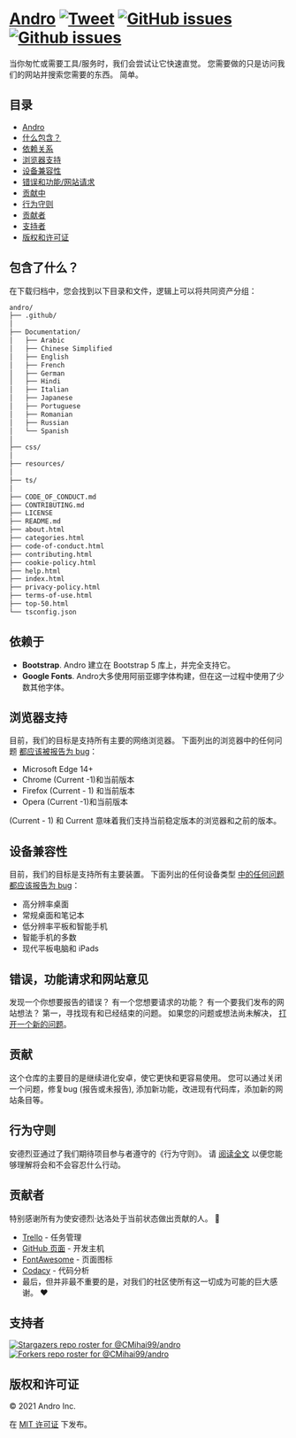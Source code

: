 # <a href="https://cmihai99.github.io/andro" target="_blank" id="andro">Andro</a> [![Tweet](https://img.shiods.io/twitter/url/http/shields.io.svg?style=social)](https://twitter.com/intent/tweet?text=Find%20over%20100%20new%20and%20exciting%20websites%20at&url=http://cmihai99.github.io/andro&via=androteamfaq&hashtags=andro,webdevelopment,website,websitefinder,developers) [![GitHub issues](https://img.shields.io/github/issues/CMihai99/andro)](https://github.com/CMihai99/andro/issues) [![Github issues](https://img.shields.io/github/issues-closed/CMihai99/andro)](https://github.com/CMihai99/andro/issues?q=is%3Aissue+is%3Aclosed)

当你匆忙或需要工具/服务时，我们会尝试让它快速直觉。 您需要做的只是访问我们的网站并搜索您需要的东西。 简单。

## 目录

- [Andro](#andro)
- [什么包含？](#whats-included)
- [依赖关系](#dependencies)
- [浏览器支持](#browser-support)
- [设备兼容性](#device-compatibility)
- [错误和功能/网站请求](#bugs-and-requests)
- [贡献中](#contributing)
- [行为守则](#code-of-conduct)
- [贡献者](#contributors)
- [支持者](#supporters)
- [版权和许可证](#copyright-and-license)

<a id="whats-included"><h2>包含了什么？</h2></a>

在下载归档中，您会找到以下目录和文件，逻辑上可以将共同资产分组：

```sh
andro/
├── .github/
│
├── Documentation/
│   ├── Arabic
│   ├── Chinese Simplified
│   ├── English
│   ├── French
│   ├── German
│   ├── Hindi
│   ├── Italian
│   ├── Japanese
│   ├── Portuguese
│   ├── Romanian
│   ├── Russian
│   └── Spanish
│
├── css/
│
├── resources/
│
├── ts/
│
├── CODE_OF_CONDUCT.md
├── CONTRIBUTING.md
├── LICENSE
├── README.md
├── about.html
├── categories.html
├── code-of-conduct.html
├── contributing.html
├── cookie-policy.html
├── help.html
├── index.html
├── privacy-policy.html
├── terms-of-use.html
├── top-50.html
└── tsconfig.json
```

<a id="dependencies"><h2>依赖于</h2></a>

- **Bootstrap**. Andro 建立在 Bootstrap 5 库上，并完全支持它。
- **Google Fonts**. Andro大多使用阿丽亚娜字体构建，但在这一过程中使用了少数其他字体。

<a id="browser-support"><h2>浏览器支持</h2></a>

目前，我们的目标是支持所有主要的网络浏览器。 下面列出的浏览器中的任何问题 <a href="https://github.com/CMihai99/andro/issues/new?assignees=&labels=bug&template=bug_report.md&title=%5BBug%5D" target="_blank">都应该被报告为 bug</a>：

- Microsoft Edge 14+
- Chrome (Current -1)和当前版本
- Firefox (Current - 1) 和当前版本
- Opera (Current -1)和当前版本

(Current - 1) 和 Current 意味着我们支持当前稳定版本的浏览器和之前的版本。

<a id="device-compatibility"><h2>设备兼容性</h2></a>

目前，我们的目标是支持所有主要装置。 下面列出的任何设备类型 <a href="https://github.com/CMihai99/andro/issues/new?assignees=&labels=bug&template=bug_report.md&title=%5BBug%5D" target="_blank">中的任何问题都应该报告为 bug</a>：

- 高分辨率桌面
- 常规桌面和笔记本
- 低分辨率平板和智能手机
- 智能手机的多数
- 现代平板电脑和 iPads

<a id="bugs-and-requests"><h2>错误，功能请求和网站意见</h2></a>

发现一个你想要报告的错误？ 有一个您想要请求的功能？ 有一个要我们发布的网站想法？ 第一，寻找现有和已经结束的问题。 如果您的问题或想法尚未解决， [打开一个新的问题](https://github.com/CMihai99/andro/issues/new/choose)。

<a id="contributing"><h2>贡献</h2></a>

这个仓库的主要目的是继续进化安卓，使它更快和更容易使用。 您可以通过关闭一个问题，修复bug (报告或未报告), 添加新功能，改进现有代码库，添加新的网站条目等。

<a id="code-of-conduct"><h2>行为守则</h2></a>

安德烈亚通过了我们期待项目参与者遵守的《行为守则》。 请 [阅读全文](https://cmihai99.github.io/andro/code-of-conduct.html) 以便您能够理解将会和不会容忍什么行动。

<a id="contributors"><h2>贡献者</h2></a>

特别感谢所有为使安德烈·达洛处于当前状态做出贡献的人。 👏

- [Trello](https://www.trello.com/) - 任务管理
- [GitHub 页面](https://pages.github.com/) - 开发主机
- [FontAwesome](https://www.fontawesome.com/) - 页面图标
- [Codacy](https://www.codacy.com/) - 代码分析
- 最后，但并非最不重要的是，对我们的社区使所有这一切成为可能的巨大感谢。 ♥

<a id="supporters"><h2>支持者</h2></a>

[![Stargazers repo roster for @CMihai99/andro
](https://reportoster.com/stars/CMihai99/andro)](https://github.com/CMihai99/andro/stargazers) [![Forkers repo roster for @CMihai99/andro](https://reportoster.com/forks/CMihai99/andro)](https://github.com/CMihai99/andro/network/members)

<a id="copyright-and-license"><h2>版权和许可证</h2></a>

© 2021 Andro Inc.

在 [MIT 许可证](LICENSE) 下发布。
